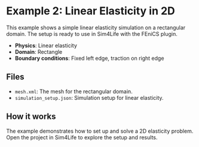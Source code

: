 # Example 2: Linear Elasticity in 2D

This example shows a simple linear elasticity simulation on a rectangular domain. The setup is ready to use in Sim4Life with the FEniCS plugin.

- **Physics**: Linear elasticity
- **Domain**: Rectangle
- **Boundary conditions**: Fixed left edge, traction on right edge

## Files
- `mesh.xml`: The mesh for the rectangular domain.
- `simulation_setup.json`: Simulation setup for linear elasticity.

## How it works
The example demonstrates how to set up and solve a 2D elasticity problem. Open the project in Sim4Life to explore the setup and results.
